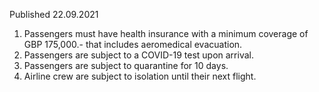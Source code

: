 Published 22.09.2021
1. Passengers must have health insurance with a minimum coverage of GBP 175,000.- that includes aeromedical evacuation.
2. Passengers are subject to a COVID-19 test upon arrival.
3. Passengers are subject to quarantine for 10 days.
4. Airline crew are subject to isolation until their next flight.